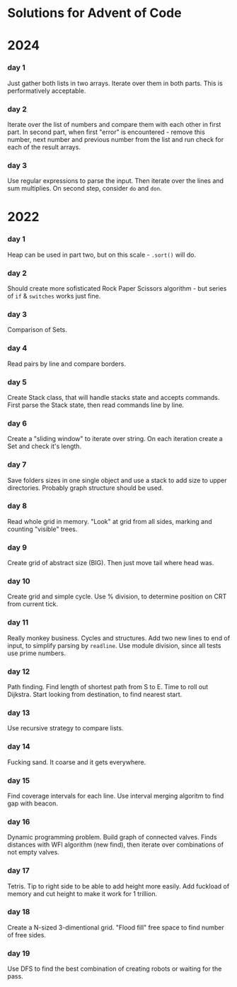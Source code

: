 # Solutions for Advent of Code

# 2024

### day 1

Just gather both lists in two arrays. Iterate over them in both parts. This is performatively acceptable.

### day 2

Iterate over the list of numbers and compare them with each other in first part. In second part, when first "error" is encountered - remove this number, next number and previous number from the list and run check for each of the result arrays.

### day 3

Use regular expressions to parse the input. Then iterate over the lines and sum multiplies. On second step, consider `do` and `don`.

# 2022
### day 1

Heap can be used in part two, but on this scale - `.sort()` will do.

### day 2

Should create more sofisticated Rock Paper Scissors algorithm - but series of `if` & `switches` works just fine.

### day 3

Comparison of Sets.

### day 4

Read pairs by line and compare borders.

### day 5

Create Stack class, that will handle stacks state and accepts commands.
First parse the Stack state, then read commands line by line.

### day 6 

Create a "sliding window" to iterate over string. On each iteration create a Set and check it's length.

### day 7

Save folders sizes in one single object and use a stack to add size to upper directories. Probably graph structure should be used.

### day 8

Read whole grid in memory. "Look" at grid from all sides, marking and counting "visible" trees.

### day 9

Create grid of abstract size (BIG). Then just move tail where head was.

### day 10

Create grid and simple cycle. Use % division, to determine position on CRT from current tick.

### day 11

Really monkey business. Cycles and structures. Add two new lines to end of input, to simplify parsing by `readline`. Use module division, since all tests use prime numbers.

### day 12

Path finding. Find length of shortest path from S to E. Time to roll out Dijkstra. 
Start looking from destination, to find nearest start.

### day 13

Use recursive strategy to compare lists. 

### day 14

Fucking sand. It coarse and it gets everywhere.

### day 15

Find coverage intervals for each line. Use interval merging algoritm to find gap with beacon.

### day 16

Dynamic programming problem. Build graph of connected valves. Finds distances with WFI algorithm (new find), then iterate over combinations of not empty valves. 

### day 17

Tetris. Tip to right side to be able to add height more easily. Add fuckload of memory and cut height to make it work for 1 trillion.

### day 18

Create a N-sized 3-dimentional grid. "Flood fill" free space to find number of free sides.

### day 19

Use DFS to find the best combination of creating robots or waiting for the pass.
